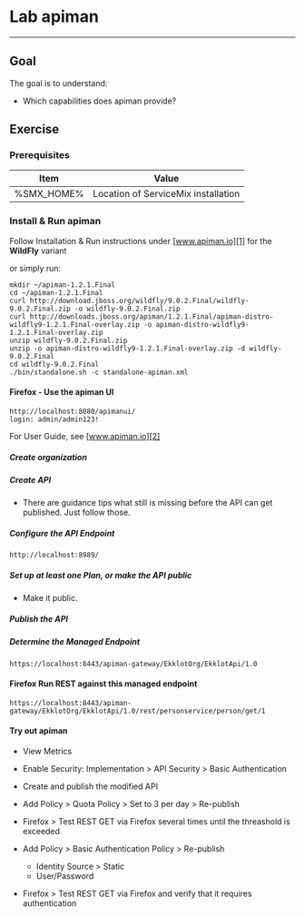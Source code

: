 # Lab apiman

---

## Goal

The goal is to understand:

- Which capabilities does apiman provide?

## Exercise

###	Prerequisites

Item       | Value
---------- | ---
%SMX_HOME% | Location of ServiceMix installation

### Install & Run apiman

Follow Installation & Run instructions under [www.apiman.io][1] for the **WildFly** variant

or simply run:

```
mkdir ~/apiman-1.2.1.Final
cd ~/apiman-1.2.1.Final
curl http://download.jboss.org/wildfly/9.0.2.Final/wildfly-9.0.2.Final.zip -o wildfly-9.0.2.Final.zip
curl http://downloads.jboss.org/apiman/1.2.1.Final/apiman-distro-wildfly9-1.2.1.Final-overlay.zip -o apiman-distro-wildfly9-1.2.1.Final-overlay.zip
unzip wildfly-9.0.2.Final.zip
unzip -o apiman-distro-wildfly9-1.2.1.Final-overlay.zip -d wildfly-9.0.2.Final
cd wildfly-9.0.2.Final
./bin/standalone.sh -c standalone-apiman.xml
```

#### Firefox - Use the apiman UI
```
http://localhost:8080/apimanui/
login: admin/admin123!
```

For User Guide, see [www.apiman.io][2]

##### Create organization

##### Create API

- There are guidance tips what still is missing before the API can get published. Just follow those.

##### Configure the API Endpoint

```
http://localhost:8989/
```

##### Set up at least one Plan, or make the API public

- Make it public.

##### Publish the API

##### Determine the Managed Endpoint

```
https://localhost:8443/apiman-gateway/EkklotOrg/EkklotApi/1.0
```

#### Firefox Run REST against this managed endpoint

```
https://localhost:8443/apiman-gateway/EkklotOrg/EkklotApi/1.0/rest/personservice/person/get/1
```

#### Try out apiman

- View Metrics
- Enable Security: Implementation > API Security > Basic Authentication
- Create and publish the modified API
- Add Policy > Quota Policy > Set to 3 per day > Re-publish
- Firefox > Test REST GET via Firefox several times until the threashold is exceeded
- Add Policy > Basic Authentication Policy > Re-publish
  - Identity Source > Static
  - User/Password
- Firefox > Test REST GET via Firefox and verify that it requires authentication


  [1]: http://www.apiman.io/latest/download.html
  [2]: http://www.apiman.io/latest/user-guide.html
